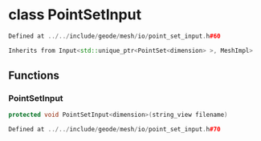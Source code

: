 # class PointSetInput

```cpp
Defined at ../../include/geode/mesh/io/point_set_input.h#60
```

```cpp
Inherits from Input<std::unique_ptr<PointSet<dimension> >, MeshImpl>
```



## Functions

### PointSetInput

```cpp
protected void PointSetInput<dimension>(string_view filename)
```

```cpp
Defined at ../../include/geode/mesh/io/point_set_input.h#70
```



